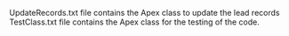 UpdateRecords.txt file contains the Apex class to update the lead records
TestClass.txt file contains the Apex class for the testing of the code. 

